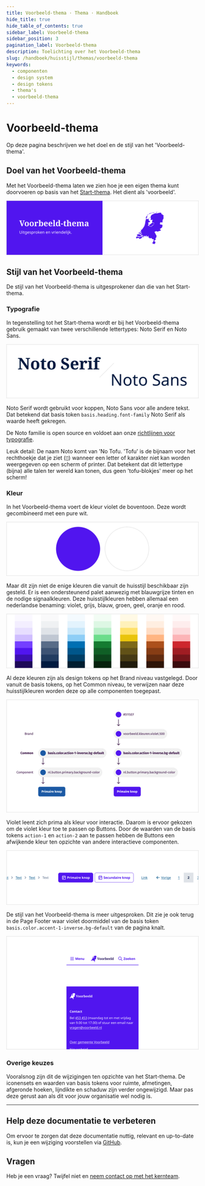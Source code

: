```yaml
---
title: Voorbeeld-thema · Thema · Handboek
hide_title: true
hide_table_of_contents: true
sidebar_label: Voorbeeld-thema
sidebar_position: 3
pagination_label: Voorbeeld-thema
description: Toelichting over het Voorbeeld-thema
slug: /handboek/huisstijl/themas/voorbeeld-thema
keywords:
  - componenten
  - design system
  - design tokens
  - thema's
  - voorbeeld-thema
---
```


# Voorbeeld-thema

Op deze pagina beschrijven we het doel en de stijl van het 'Voorbeeld-thema'.

## Doel van het Voorbeeld-thema

Met het Voorbeeld-thema laten we zien hoe je een eigen thema kunt doorvoeren op basis van het [Start-thema](/handboek/huisstijl/themas/start-thema). Het dient als 'voorbeeld'.

![Stijl van het Voorbeeld-thema uitgebeeld door middel van een violet vlak waarop met witte letters staat geschreven: Voorbeeld thema. Uitgesproken en vriendelijk. Rechts staat in dezelfde violet kleur Nederland afgebeeld als illustratie.](https://raw.githubusercontent.com/nl-design-system/documentatie/assets/img_voorbeeld-thema_stijl.png)

## Stijl van het Voorbeeld-thema

De stijl van het Voorbeeld-thema is uitgesprokener dan die van het Start-thema.

### Typografie

In tegenstelling tot het Start-thema wordt er bij het Voorbeeld-thema gebruik gemaakt van twee verschillende lettertypes: Noto Serif en Noto Sans.

![De teksten Noto Serif en Noto Sans worden afgebeeld met het overeenkomende lettertype.](https://raw.githubusercontent.com/nl-design-system/documentatie/assets/img_voorbeeld-thema_typografie.png)

Noto Serif wordt gebruikt voor koppen, Noto Sans voor alle andere tekst. Dat betekend dat basis token `basis.heading.font-family` Noto Serif als waarde heeft gekregen.

De Noto familie is open source en voldoet aan onze [richtlijnen voor typografie](/richtlijnen/stijl/typografie/).

Leuk detail: De naam Noto komt van 'No Tofu. 'Tofu' is de bijnaam voor het rechthoekje dat je ziet (▯) wanneer een letter of karakter niet kan worden weergegeven op een scherm of printer. Dat betekent dat dit lettertype (bijna) alle talen ter wereld kan tonen, dus geen 'tofu-blokjes' meer op het scherm!

### Kleur

In het Voorbeeld-thema voert de kleur violet de boventoon. Deze wordt gecombineerd met een pure wit.

![Twee cirkels. De linker is violet de rechter is wit met een grijze rand.](https://raw.githubusercontent.com/nl-design-system/documentatie/assets/img_voorbeeld-thema_kleur.png)

Maar dit zijn niet de enige kleuren die vanuit de huisstijl beschikbaar zijn gesteld. Er is een ondersteunend palet aanwezig met blauwgrijze tinten en de nodige signaalkleuren. Deze huisstijlkleuren hebben allemaal een nederlandse benaming: violet, grijs, blauw, groen, geel, oranje en rood.

![Zeven verticale kleurenschema's voor de kleuren violet, grijs, blauw, groen, geel, oranje en rood. De kleurenschema's starten met de meest lichte tint bovenaan en worden naar beneden toe steeds donkerder.](https://raw.githubusercontent.com/nl-design-system/documentatie/assets/img_voorbeeld-thema_kleur-trap.png)

Al deze kleuren zijn als design tokens op het Brand niveau vastgelegd. Door vanuit de basis tokens, op het Common niveau, te verwijzen naar deze huisstijlkleuren worden deze op alle componenten toegepast.

![De afbeelding toont een blauwe en violet primaire knop. Daarboven staan de verwijzingen vanuit de verschillende token niveau's.](https://raw.githubusercontent.com/nl-design-system/documentatie/assets/img_voorbeeld-thema_basis-tokens.png)

Violet leent zich prima als kleur voor interactie. Daarom is ervoor gekozen om de violet kleur toe te passen op Buttons. Door de waarden van de basis tokens `action-1` en `action-2` aan te passen hebben de Buttons een afwijkende kleur ten opzichte van andere interactieve componenten.

![De afbeelding toont de componenten Button, Link, Breadcrumb Navigation en Page Number Navigation. De knoppen zijn groen. Alle andere interactieve componenten zijn blauw.](https://raw.githubusercontent.com/nl-design-system/documentatie/assets/img_voorbeeld-thema_basis-tokens_kleur-action-voorbeeld.png)

De stijl van het Voorbeeld-thema is meer uitgesproken. Dit zie je ook terug in de Page Footer waar violet doormiddel van de basis token `basis.color.accent-1-inverse.bg-default` van de pagina knalt.

![De afbeelding toont de componenten Button en Page Footer zijn 2 keer afgebeeld. Links hebben ze subtiele kleuren, rechts hebben ze een stevige kleurstelling.](https://raw.githubusercontent.com/nl-design-system/documentatie/assets/img_voorbeeld-thema_basis-tokens_kleur-accent-inverse.png)

### Overige keuzes

Vooralsnog zijn dit de wijzigingen ten opzichte van het Start-thema. De iconensets en waarden van basis tokens voor ruimte, afmetingen, afgeronde hoeken, lijndikte en schaduw zijn verder ongewijzigd. Maar pas deze gerust aan als dit voor jouw organisatie wel nodig is.

---

## Help deze documentatie te verbeteren

Om ervoor te zorgen dat deze documentatie nuttig, relevant en up-to-date is, kun je een wijziging voorstellen via [GitHub](https://github.com/nl-design-system/documentatie).

## Vragen

Heb je een vraag? Twijfel niet en [neem contact op met het kernteam](/project/kernteam).
